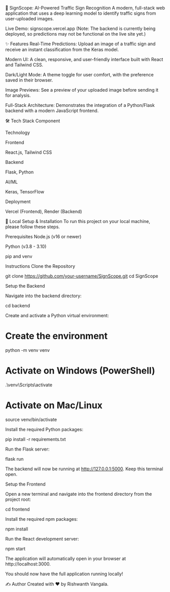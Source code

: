 🚦 SignScope: AI-Powered Traffic Sign Recognition
A modern, full-stack web application that uses a deep learning model to identify traffic signs from user-uploaded images.

Live Demo: signscope.vercel.app (Note: The backend is currently being deployed, so predictions may not be functional on the live site yet.)

✨ Features
Real-Time Predictions: Upload an image of a traffic sign and receive an instant classification from the Keras model.

Modern UI: A clean, responsive, and user-friendly interface built with React and Tailwind CSS.

Dark/Light Mode: A theme toggle for user comfort, with the preference saved in their browser.

Image Previews: See a preview of your uploaded image before sending it for analysis.

Full-Stack Architecture: Demonstrates the integration of a Python/Flask backend with a modern JavaScript frontend.

🛠️ Tech Stack
Component

Technology

Frontend

React.js, Tailwind CSS

Backend

Flask, Python

AI/ML

Keras, TensorFlow

Deployment

Vercel (Frontend), Render (Backend)

🚀 Local Setup & Installation
To run this project on your local machine, please follow these steps.

Prerequisites
Node.js (v16 or newer)

Python (v3.8 - 3.10)

pip and venv

Instructions
Clone the Repository

git clone https://github.com/your-username/SignScope.git
cd SignScope

Setup the Backend

Navigate into the backend directory:

cd backend

Create and activate a Python virtual environment:

# Create the environment
python -m venv venv

# Activate on Windows (PowerShell)
.\venv\Scripts\activate

# Activate on Mac/Linux
source venv/bin/activate

Install the required Python packages:

pip install -r requirements.txt

Run the Flask server:

flask run

The backend will now be running at http://127.0.0.1:5000. Keep this terminal open.

Setup the Frontend

Open a new terminal and navigate into the frontend directory from the project root:

cd frontend

Install the required npm packages:

npm install

Run the React development server:

npm start

The application will automatically open in your browser at http://localhost:3000.

You should now have the full application running locally!

✍️ Author
Created with ❤️ by Rishwanth Vangala.
